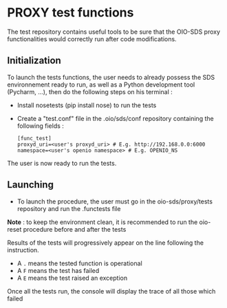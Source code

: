 # PROXY test functions

The test repository contains useful tools to be sure that the OIO-SDS proxy functionalities would correctly run after code modifications.

## Initialization

To launch the tests functions, the user needs to already possess the SDS environnement ready to run, as well as a Python development tool (Pycharm, ...), then do the following steps on his terminal :

  * Install nosetests (pip install nose) to run the tests
  * Create a "test.conf" file in the .oio/sds/conf repository containing the following fields :

	```
	[func_test]
	proxyd_uri=<user's proxyd_uri> # E.g. http://192.168.0.0:6000
	namespace=<user's openio namespace> # E.g. OPENIO_NS
	```

The user is now ready to run the tests.

## Launching

  * To launch the procedure, the user must go in the oio-sds/proxy/tests repository and run the .functests file

**Note** : to keep the environment clean, it is recommended to run the oio-reset procedure before and after the tests

Results of the tests will progressively appear on the line following the instruction.
  * A ``.`` means the tested function is operational
  * A ``F`` means the test has failed
  * A ``E`` means the test raised an exception

Once all the tests run, the console will display the trace of all those which failed